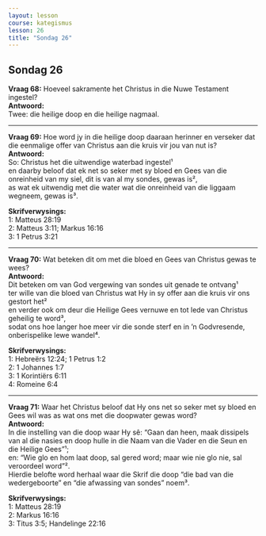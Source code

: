 ```yaml
---
layout: lesson
course: kategismus
lesson: 26
title: "Sondag 26"
---
```


## Sondag 26

**Vraag 68:** Hoeveel sakramente het Christus in die Nuwe Testament ingestel?  
**Antwoord:**  
Twee: die heilige doop en die heilige nagmaal.

---

**Vraag 69:** Hoe word jy in die heilige doop daaraan herinner en verseker dat die eenmalige offer van Christus aan die kruis vir jou van nut is?  
**Antwoord:**  
So: Christus het die uitwendige waterbad ingestel¹  
en daarby beloof dat ek net so seker met sy bloed en Gees van die onreinheid van my siel, dit is van al my sondes, gewas is²,  
as wat ek uitwendig met die water wat die onreinheid van die liggaam wegneem, gewas is³.

**Skrifverwysings:**  
1: Matteus 28:19  
2: Matteus 3:11; Markus 16:16  
3: 1 Petrus 3:21

---

**Vraag 70:** Wat beteken dit om met die bloed en Gees van Christus gewas te wees?  
**Antwoord:**  
Dit beteken om van God vergewing van sondes uit genade te ontvang¹  
ter wille van die bloed van Christus wat Hy in sy offer aan die kruis vir ons gestort het²  
en verder ook om deur die Heilige Gees vernuwe en tot lede van Christus geheilig te word³,  
sodat ons hoe langer hoe meer vir die sonde sterf en in ’n Godvresende, onberispelike lewe wandel⁴.

**Skrifverwysings:**  
1: Hebreërs 12:24; 1 Petrus 1:2  
2: 1 Johannes 1:7  
3: 1 Korintiërs 6:11  
4: Romeine 6:4

---

**Vraag 71:** Waar het Christus beloof dat Hy ons net so seker met sy bloed en Gees wil was as wat ons met die doopwater gewas word?  
**Antwoord:**  
In die instelling van die doop waar Hy sê: “Gaan dan heen, maak dissipels van al die nasies en doop hulle in die Naam van die Vader en die Seun en die Heilige Gees”¹;  
en: “Wie glo en hom laat doop, sal gered word; maar wie nie glo nie, sal veroordeel word”².  
Hierdie belofte word herhaal waar die Skrif die doop “die bad van die wedergeboorte” en “die afwassing van sondes” noem³.

**Skrifverwysings:**  
1: Matteus 28:19  
2: Markus 16:16  
3: Titus 3:5; Handelinge 22:16